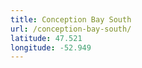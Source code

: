 ```yaml
---
title: Conception Bay South
url: /conception-bay-south/
latitude: 47.521
longitude: -52.949
---
```

